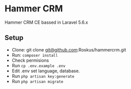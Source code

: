 # Hammer CRM
Hammer CRM CE bassed in Laravel 5.6.x

## Setup
* Clone: git clone git@github.com:Roskus/hammercrm.git
* Run: ```composer install```
* Check permisions
* Run ```cp .env.example .env```
* Edit .env set language, database.
* Run ```php artisan key:generate```
* Run ```php artisan migrate```
